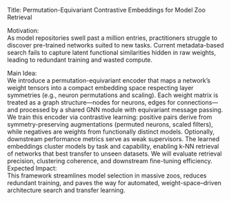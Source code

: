 Title: Permutation-Equivariant Contrastive Embeddings for Model Zoo Retrieval

Motivation:  
As model repositories swell past a million entries, practitioners struggle to discover pre-trained networks suited to new tasks. Current metadata-based search fails to capture latent functional similarities hidden in raw weights, leading to redundant training and wasted compute.

Main Idea:  
We introduce a permutation-equivariant encoder that maps a network’s weight tensors into a compact embedding space respecting layer symmetries (e.g., neuron permutations and scaling). Each weight matrix is treated as a graph structure—nodes for neurons, edges for connections—and processed by a shared GNN module with equivariant message passing. We train this encoder via contrastive learning: positive pairs derive from symmetry-preserving augmentations (permuted neurons, scaled filters), while negatives are weights from functionally distinct models. Optionally, downstream performance metrics serve as weak supervisors. The learned embeddings cluster models by task and capability, enabling k-NN retrieval of networks that best transfer to unseen datasets. We will evaluate retrieval precision, clustering coherence, and downstream fine-tuning efficiency.  
Expected Impact:  
This framework streamlines model selection in massive zoos, reduces redundant training, and paves the way for automated, weight-space–driven architecture search and transfer learning.